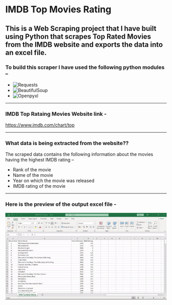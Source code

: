 # IMDB Top Movies Rating

## This is a Web Scraping project that I have built using Python that scrapes Top Rated Movies from the IMDB website and exports the data into an excel file.

### To build this scraper I have used the following python modules – 
-	![Requests](https://pypi.org/project/requests/)
-	![BeautifulSoup](https://pypi.org/project/BeautifulSoup/)
-	![Openpyxl](https://pypi.org/project/openpyxl/)

-------

### IMDB Top Rataing Movies Website link - 
https://www.imdb.com/chart/top

-------

### What data is being extracted from the website??
The scraped data contains the following information about the movies having the highest IMDB rating – 
-	Rank of the movie
-	Name of the movie
-	Year on which the movie was released
-	IMDB rating of the movie

-------

### Here is the preview of the output excel file - 
![](https://github.com/Abhijeet-Prasad/Web-Scrapers/blob/main/IMDB%20Top%20Movie%20Rating/excel_ouput.gif) 
